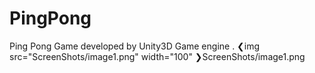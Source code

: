 # PingPong
Ping Pong Game developed by Unity3D Game engine .
❮img src="ScreenShots/image1.png" width="100" ❯ScreenShots/image1.png
